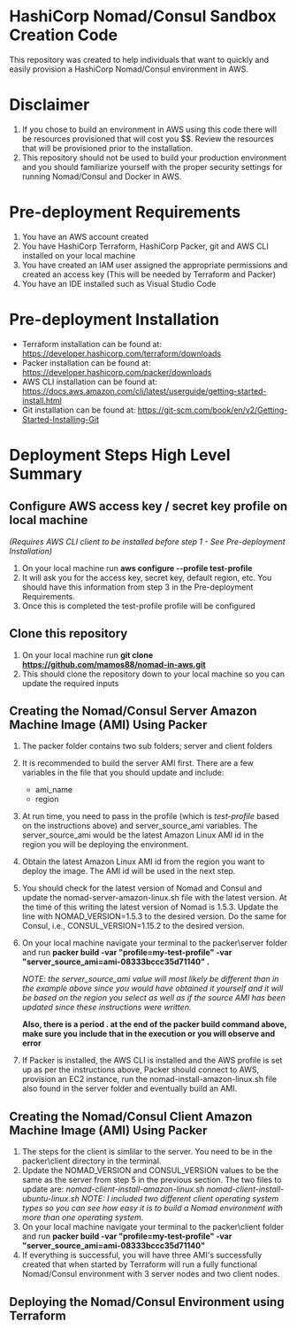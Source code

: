 # HashiCorp Nomad/Consul Sandbox Creation Code
This repository was created to help individuals that want to quickly and easily provision a HashiCorp Nomad/Consul environment in AWS.  

# Disclaimer
1. If you chose to build an environment in AWS using this code there will be resources provisioned that will cost you $$. Review the resources that will be provisioned prior to the installation.
2. This repository should not be used to build your production environment and you should familiarize yourself with the proper security settings for running Nomad/Consul and Docker in AWS.  

# Pre-deployment Requirements
1. You have an AWS account created
2. You have HashiCorp Terraform, HashiCorp Packer, git and AWS CLI installed on your local machine
3. You have created an IAM user assigned the appropriate permissions and created an access key (This will be needed by Terraform and Packer)
4. You have an IDE installed such as Visual Studio Code

# Pre-deployment Installation
* Terraform installation can be found at: https://developer.hashicorp.com/terraform/downloads
* Packer installation can be found at: https://developer.hashicorp.com/packer/downloads
* AWS CLI installation can be found at: https://docs.aws.amazon.com/cli/latest/userguide/getting-started-install.html
* Git installation can be found at: https://git-scm.com/book/en/v2/Getting-Started-Installing-Git

# Deployment Steps High Level Summary

## Configure AWS access key / secret key profile on local machine 
*(Requires AWS CLI client to be installed before step 1 - See Pre-deployment Installation)*
1. On your local machine run **aws configure --profile test-profile**
2. It will ask you for the access key, secret key, default region, etc.  You should have this information from step 3 in the Pre-deployment Requirements. 
3. Once this is completed the test-profile profile will be configured

## Clone this repository
1. On your local machine run **git clone https://github.com/mamos88/nomad-in-aws.git**
2. This should clone the repository down to your local machine so you can update the required inputs

## Creating the Nomad/Consul Server Amazon Machine Image (AMI) Using Packer
1. The packer folder contains two sub folders; server and client folders
2. It is recommended to build the server AMI first.  There are a few variables in the file that you should update and include:
   * ami_name
   * region
3. At run time, you need to pass in the profile (which is *test-profile* based on the instructions above) and server_source_ami variables.  The server_source_ami would be the latest Amazon Linux AMI id in the region you will be deploying the environment.
4. Obtain the latest Amazon Linux AMI id from the region you want to deploy the image. The AMI id will be used in the next step.
5. You should check for the latest version of Nomad and Consul and update the nomad-server-amazon-linux.sh file with the latest version.  At the time of this writing the latest version of Nomad is 1.5.3.  Update the line with NOMAD_VERSION=1.5.3 to the desired version. Do the same for Consul, i.e., CONSUL_VERSION=1.15.2 to the desired version.
6. On your local machine  navigate your terminal to the packer\server folder and run **packer build -var "profile=my-test-profile" -var "server_source_ami=ami-08333bccc35d71140" .**

   *NOTE: the server_source_ami value will most likely be different than in the example above since you would have obtained it yourself and it will be based on the region you select as well as if the source AMI has been updated since these instructions were written.*

   **Also, there is a period . at the end of the packer build command above, make sure you include that in the execution or you will observe and error**
   
7. If Packer is installed, the AWS CLI is installed and the AWS profile is set up as per the instructions above, Packer should connect to AWS, provision an EC2 instance, run the nomad-install-amazon-linux.sh file also found in the server folder and eventually build an AMI.  

## Creating the Nomad/Consul Client Amazon Machine Image (AMI) Using Packer
1. The steps for the client is simlilar to the server.  You need to be in the packer\client directory in the terminal.  
2. Update the NOMAD_VERSION and CONSUL_VERSION values to be the same as the server from step 5 in the previous section. The two files to update are: 
   *nomad-client-install-amazon-linux.sh* *nomad-client-install-ubuntu-linux.sh* 
*NOTE: I included two different client operating system types so you can see how easy it is to build a Nomad environment with more than one operating system.*
3. On your local machine  navigate your terminal to the packer\client folder and run **packer build -var "profile=my-test-profile" -var "server_source_ami=ami-08333bccc35d71140"**
4. If everything is successful, you will have three AMI's successfully created that when started by Terraform will run a fully functional Nomad/Consul environment with 3 server nodes and two client nodes.

## Deploying the Nomad/Consul Environment using Terraform

